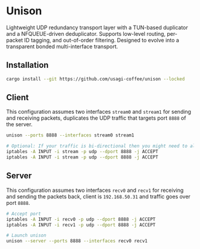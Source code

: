 # Unison

Lightweight UDP redundancy transport layer with a TUN-based duplicator and a NFQUEUE-driven deduplicator. Supports low-level routing, per-packet ID tagging, and out-of-order filtering. Designed to evolve into a transparent bonded multi-interface transport.

## Installation

```bash
cargo install --git https://github.com/usagi-coffee/unison --locked
```

## Client

This configuration assumes two interfaces `stream0` and `stream1` for sending and receiving packets, duplicates the UDP traffic that targets port `8888` of the server.

```bash
unison --ports 8888 --interfaces stream0 stream1

# Optional: If your traffic is bi-directional then you might need to allow the port on the client.
iptables -A INPUT -i stream -p udp --dport 8888 -j ACCEPT
iptables -A INPUT -i stream -p udp --dport 8888 -j ACCEPT
```

## Server

This configuration assumes two interfaces `recv0` and `recv1` for receiving and sending the packets back, client is `192.168.50.31` and traffic goes over port `8888`.

```bash
# Accept port
iptables -A INPUT -i recv0 -p udp --dport 8888 -j ACCEPT
iptables -A INPUT -i recv1 -p udp --dport 8888 -j ACCEPT

# Launch unison
unison --server --ports 8888 --interfaces recv0 recv1
```
